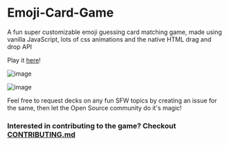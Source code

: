 # Emoji-Card-Game
A fun super customizable emoji guessing card matching game, made using vanilla JavaScript, lots of css animations and the native HTML drag and drop API

Play it [here](https://emoji-card-game.netlify.app/)!

![image](https://user-images.githubusercontent.com/68962290/193415265-23051f95-6bc1-44ae-b6d8-deb3954b9685.png)

![image](https://user-images.githubusercontent.com/68962290/193415361-0dcd2b6c-5745-4618-a705-faf8d91a7c4f.png)

Feel free to request decks on any fun SFW topics by creating an issue for the same, then let the Open Source community do it's magic!

### Interested in contributing to the game? Checkout [CONTRIBUTING.md](./CONTRIBUTING.md)